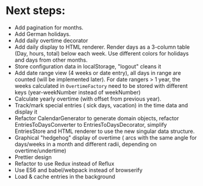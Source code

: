# Next steps:
- Add pagination for months.
- Add German holidays.
- Add daily overtime decorator
- Add daily display to HTML renderer. Render days as a 3-column table (Day, hours, total) below each week. Use different colors for holidays and days from other months.
- Store configuration data in localStorage, "logout" cleans it
- Add date range view (4 weeks or date entry), all days in range are counted (will be implemented later). For date rangers > 1 year, the weeks calculated in `OvertimeFactory` need to be stored with different keys (year-weekNumber instead of weekNumber)
- Calculate yearly overtime (with offset from previous year).
- Track/mark special entries ( sick days, vacation) in the time data and display it
- Refactor CalendarGenerator to generate domain objects, refactor EntriesToDaysConverter to EntriesToDaysDecorator, simplify EntriesStore and HTML renderer to use the new singular data structure.
- Graphical "hedgehog" display of overtime ( arcs with the same angle for days/weeks in a month and different radii, depending on overtime/undertime)
- Prettier design
- Refactor to use Redux instead of Reflux
- Use ES6 and babel/webpack instead of browserify
- Load & cache entries in the background
